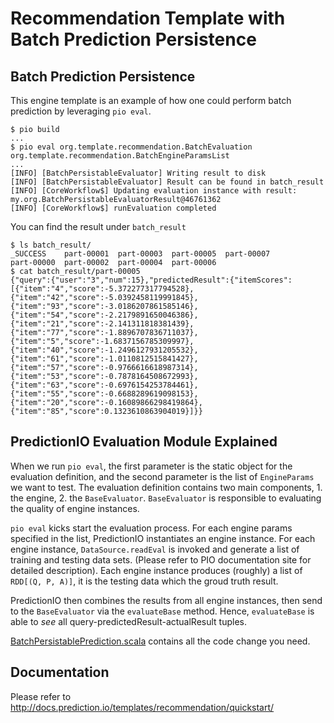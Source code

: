 # Recommendation Template with Batch Prediction Persistence


## Batch Prediction Persistence

This engine template is an example of how one could perform batch prediction by
leveraging `pio eval`.

```
$ pio build
...
$ pio eval org.template.recommendation.BatchEvaluation org.template.recommendation.BatchEngineParamsList 
...
[INFO] [BatchPersistableEvaluator] Writing result to disk
[INFO] [BatchPersistableEvaluator] Result can be found in batch_result          
[INFO] [CoreWorkflow$] Updating evaluation instance with result:
my.org.BatchPersistableEvaluatorResult@46761362
[INFO] [CoreWorkflow$] runEvaluation completed
```

You can find the result under `batch_result`

```
$ ls batch_result/
_SUCCESS	part-00001	part-00003	part-00005	part-00007
part-00000	part-00002	part-00004	part-00006
$ cat batch_result/part-00005
{"query":{"user":"3","num":15},"predictedResult":{"itemScores":[{"item":"4","score":-5.372277317794528},{"item":"42","score":-5.0392458119991845},{"item":"93","score":-3.0186207861585146},{"item":"54","score":-2.2179891650046386},{"item":"21","score":-2.141311818381439},{"item":"77","score":-1.8896707836711037},{"item":"5","score":-1.6837156785309997},{"item":"40","score":-1.2496127931205532},{"item":"61","score":-1.0110812515841427},{"item":"57","score":-0.9766616618987314},{"item":"53","score":-0.7878164508672993},{"item":"63","score":-0.6976154253784461},{"item":"55","score":-0.6688289619098153},{"item":"20","score":-0.16089866298419864},{"item":"85","score":0.1323610863904019}]}}
```


## PredictionIO Evaluation Module Explained

When we run `pio eval`, the first parameter is the static object for the
evaluation definition, and the second parameter is the list of `EngineParams` we
want to test. The evaluation definition contains two main components, 1. the
engine, 2. the `BaseEvaluator`. `BaseEvaluator` is responsible to evaluating the
quality of engine instances.

`pio eval` kicks start the evaluation process. For each engine params specified
in the list, PredictionIO instantiates an engine instance. For each engine
instance, `DataSource.readEval` is invoked and generate a list of training and
testing data sets. (Please refer to PIO documentation site for detailed
description). Each engine instance produces (roughly) a list of
`RDD[(Q, P, A)]`, it is the testing data which the groud truth result.

PredictionIO then combines the results from all engine instances, then send to
the `BaseEvaluator` via the `evaluateBase` method. Hence, `evaluateBase` is able
to *see* all query-predictedResult-actualResult tuples.

[BatchPersistablePrediction.scala](src/main/scala/BatchPersistablePrediction.scala) 
contains all the code change you need.


## Documentation

Please refer to http://docs.prediction.io/templates/recommendation/quickstart/
